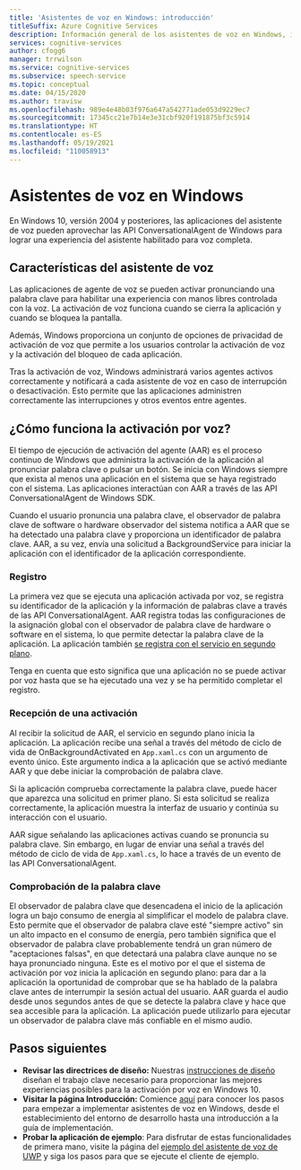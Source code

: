 ```yaml
---
title: 'Asistentes de voz en Windows: introducción'
titleSuffix: Azure Cognitive Services
description: Información general de los asistentes de voz en Windows, incluidas las funcionalidades y los recursos de desarrollo disponibles.
services: cognitive-services
author: cfogg6
manager: trrwilson
ms.service: cognitive-services
ms.subservice: speech-service
ms.topic: conceptual
ms.date: 04/15/2020
ms.author: travisw
ms.openlocfilehash: 989e4e48b03f976a647a542771ade053d9229ec7
ms.sourcegitcommit: 17345cc21e7b14e3e31cbf920f191875bf3c5914
ms.translationtype: HT
ms.contentlocale: es-ES
ms.lasthandoff: 05/19/2021
ms.locfileid: "110058913"
---
```

# <a name="voice-assistants-on-windows"></a>Asistentes de voz en Windows

En Windows 10, versión 2004 y posteriores, las aplicaciones del asistente de voz pueden aprovechar las API ConversationalAgent de Windows para lograr una experiencia del asistente habilitado para voz completa.

## <a name="voice-assistant-features"></a>Características del asistente de voz

Las aplicaciones de agente de voz se pueden activar pronunciando una palabra clave para habilitar una experiencia con manos libres controlada con la voz. La activación de voz funciona cuando se cierra la aplicación y cuando se bloquea la pantalla.

Además, Windows proporciona un conjunto de opciones de privacidad de activación de voz que permite a los usuarios controlar la activación de voz y la activación del bloqueo de cada aplicación.

Tras la activación de voz, Windows administrará varios agentes activos correctamente y notificará a cada asistente de voz en caso de interrupción o desactivación. Esto permite que las aplicaciones administren correctamente las interrupciones y otros eventos entre agentes.

## <a name="how-does-voice-activation-work"></a>¿Cómo funciona la activación por voz?

El tiempo de ejecución de activación del agente (AAR) es el proceso continuo de Windows que administra la activación de la aplicación al pronunciar palabra clave o pulsar un botón. Se inicia con Windows siempre que exista al menos una aplicación en el sistema que se haya registrado con el sistema. Las aplicaciones interactúan con AAR a través de las API ConversationalAgent de Windows SDK.

Cuando el usuario pronuncia una palabra clave, el observador de palabra clave de software o hardware observador del sistema notifica a AAR que se ha detectado una palabra clave y proporciona un identificador de palabra clave. AAR, a su vez, envía una solicitud a BackgroundService para iniciar la aplicación con el identificador de la aplicación correspondiente.

### <a name="registration"></a>Registro

La primera vez que se ejecuta una aplicación activada por voz, se registra su identificador de la aplicación y la información de palabras clave a través de las API ConversationalAgent. AAR registra todas las configuraciones de la asignación global con el observador de palabra clave de hardware o software en el sistema, lo que permite detectar la palabra clave de la aplicación. La aplicación también [se registra con el servicio en segundo plano](/windows/uwp/launch-resume/register-a-background-task).

Tenga en cuenta que esto significa que una aplicación no se puede activar por voz hasta que se ha ejecutado una vez y se ha permitido completar el registro.

### <a name="receiving-an-activation"></a>Recepción de una activación

Al recibir la solicitud de AAR, el servicio en segundo plano inicia la aplicación. La aplicación recibe una señal a través del método de ciclo de vida de OnBackgroundActivated en `App.xaml.cs` con un argumento de evento único. Este argumento indica a la aplicación que se activó mediante AAR y que debe iniciar la comprobación de palabra clave.

Si la aplicación comprueba correctamente la palabra clave, puede hacer que aparezca una solicitud en primer plano. Si esta solicitud se realiza correctamente, la aplicación muestra la interfaz de usuario y continúa su interacción con el usuario.

AAR sigue señalando las aplicaciones activas cuando se pronuncia su palabra clave. Sin embargo, en lugar de enviar una señal a través del método de ciclo de vida de `App.xaml.cs`, lo hace a través de un evento de las API ConversationalAgent.

### <a name="keyword-verification"></a>Comprobación de la palabra clave

El observador de palabra clave que desencadena el inicio de la aplicación logra un bajo consumo de energía al simplificar el modelo de palabra clave. Esto permite que el observador de palabra clave esté "siempre activo" sin un alto impacto en el consumo de energía, pero también significa que el observador de palabra clave probablemente tendrá un gran número de "aceptaciones falsas", en que detectará una palabra clave aunque no se haya pronunciado ninguna. Este es el motivo por el que el sistema de activación por voz inicia la aplicación en segundo plano: para dar a la aplicación la oportunidad de comprobar que se ha hablado de la palabra clave antes de interrumpir la sesión actual del usuario. AAR guarda el audio desde unos segundos antes de que se detecte la palabra clave y hace que sea accesible para la aplicación. La aplicación puede utilizarlo para ejecutar un observador de palabra clave más confiable en el mismo audio.

## <a name="next-steps"></a>Pasos siguientes

- **Revisar las directrices de diseño:** Nuestras [instrucciones de diseño](windows-voice-assistants-best-practices.md) diseñan el trabajo clave necesario para proporcionar las mejores experiencias posibles para la activación por voz en Windows 10.
- **Visitar la página Introducción:** Comience [aquí](how-to-windows-voice-assistants-get-started.md) para conocer los pasos para empezar a implementar asistentes de voz en Windows, desde el establecimiento del entorno de desarrollo hasta una introducción a la guía de implementación.
- **Probar la aplicación de ejemplo**: Para disfrutar de estas funcionalidades de primera mano, visite la página del [ejemplo del asistente de voz de UWP](windows-voice-assistants-faq.md#the-uwp-voice-assistant-sample) y siga los pasos para que se ejecute el cliente de ejemplo.